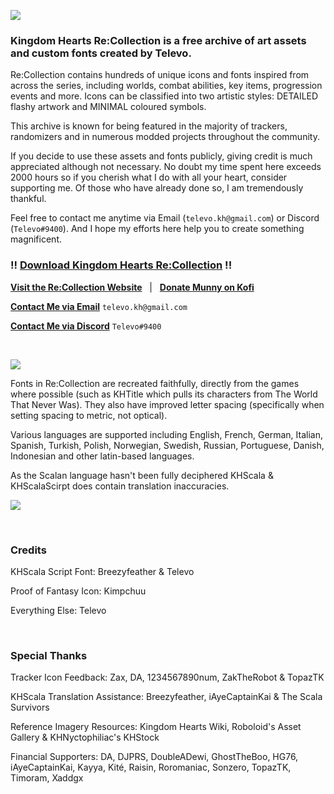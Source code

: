 ![](<Logo.png>)

### Kingdom Hearts Re:Collection is a free archive of art assets and custom fonts created by Televo.

Re:Collection contains hundreds of unique icons and fonts inspired from across the series, including worlds, combat abilities, key items, progression events and more. Icons can be classified into two artistic styles: DETAILED flashy artwork and MINIMAL coloured symbols.

This archive is known for being featured in the majority of trackers, randomizers and in numerous modded projects throughout the community.

If you decide to use these assets and fonts publicly, giving credit is much appreciated although not necessary. No doubt my time spent here exceeds 2000 hours so if you cherish what I do with all your heart, consider supporting me. Of those who have already done so, I am tremendously thankful.

Feel free to contact me anytime via Email (`televo.kh@gmail.com`) or Discord (`Televo#9400`). And I hope my efforts here help you to create something magnificent.

### !! **[Download Kingdom Hearts Re:Collection](https://github.com/Televo/kingdom-hearts-recollection/releases/download/v5.0/Kingdom-Hearts-ReCollection.zip)** !!

**[Visit the Re:Collection Website](https://televo.github.io/kingdom-hearts-recollection)** &nbsp; | &nbsp; **[Donate Munny on Kofi](https://ko-fi.com/televo)** &nbsp;

**[Contact Me via Email](mailto:televo.kh@gmail.com)** `televo.kh@gmail.com`

**[Contact Me via Discord](https://discord.com/channels/@me/)** `Televo#9400`

<br>

![](<Preview.png>)

Fonts in Re:Collection are recreated faithfully, directly from the games where possible (such as KHTitle which pulls its characters from The World That Never Was). They also have improved letter spacing (specifically when setting spacing to metric, not optical).
    
Various languages are supported including English, French, German, Italian, Spanish, Turkish, Polish, Norwegian, Swedish, Russian, Portuguese, Danish, Indonesian and other latin-based languages.
    
As the Scalan language hasn't been fully deciphered KHScala & KHScalaScirpt does contain translation inaccuracies.

![](<Fonts/Translation.png>)

<br>

### Credits

KHScala Script Font: Breezyfeather & Televo

Proof of Fantasy Icon: Kimpchuu

Everything Else: Televo

<br>

### Special Thanks

Tracker Icon Feedback: Zax, DA, 1234567890num, ZakTheRobot & TopazTK

KHScala Translation Assistance: Breezyfeather, iAyeCaptainKai & The Scala Survivors

Reference Imagery Resources: Kingdom Hearts Wiki, Roboloid's Asset Gallery & KHNyctophiliac's KHStock

Financial Supporters: DA, DJPRS, DoubleADewi, GhostTheBoo, HG76, iAyeCaptainKai, Kayya, Kité, Raisin, Roromaniac, Sonzero, TopazTK, Timoram, Xaddgx
